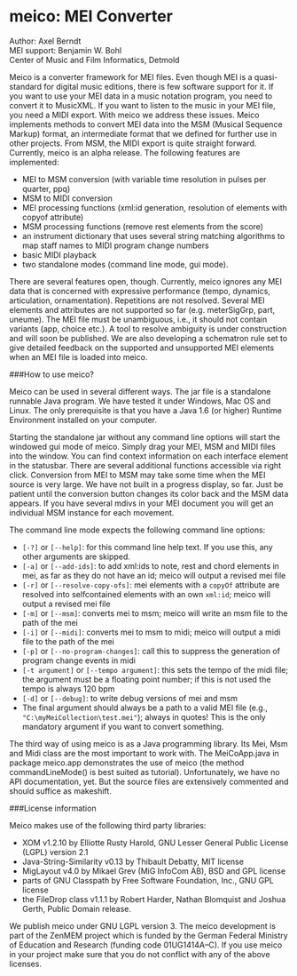 # meico: MEI Converter

Author: Axel Berndt<br>
MEI support: Benjamin W. Bohl<br>
Center of Music and Film Informatics, Detmold

Meico is a converter framework for MEI files. Even though MEI is a quasi-standard for digital music editions, there is few software support for it. If you want to use your MEI data in a music notation program, you need to convert it to MusicXML. If you want to listen to the music in your MEI file, you need a MIDI export. With meico we address these issues. Meico implements methods to convert MEI data into the MSM (Musical Sequence Markup) format, an intermediate format that we defined for further use in other projects. From MSM, the MIDI export is quite straight forward. Currently, meico is an alpha release. The following features are implemented:

- MEI to MSM conversion (with variable time resolution in pulses per quarter, ppq)
- MSM to MIDI conversion
- MEI processing functions (xml:id generation, resolution of elements with copyof attribute)
- MSM processing functions (remove rest elements from the score)
- an instrument dictionary that uses several string matching algorithms to map staff names to MIDI program change numbers
- basic MIDI playback
- two standalone modes (command line mode, gui mode).

There are several features open, though. Currently, meico ignores any MEI data that is concerned with expressive performance (tempo, dynamics, articulation, ornamentation). Repetitions are not resolved. Several MEI elements and attributes are not supported so far (e.g. meterSigGrp, part, uneume). The MEI file must be unambiguous, i.e., it should not contain variants (app, choice etc.). A tool to resolve ambiguity is under construction and will soon be published. We are also developing a schematron rule set to give detailed feedback on the supported and unsupported MEI elements when an MEI file is loaded into meico.

###How to use meico?

Meico can be used in several different ways. The jar file is a standalone runnable Java program. We have tested it under Windows, Mac OS and Linux. The only prerequisite is that you have a Java 1.6 (or higher) Runtime Environment installed on your computer. 

Starting the standalone jar without any command line options will start the windowed gui mode of meico. Simply drag your MEI, MSM and MIDI files into the window. You can find context information on each interface element in the statusbar. There are several additional functions accessible via right click. Conversion from MEI to MSM may take some time when the MEI source is very large. We have not built in a progress display, so far. Just be patient until the conversion button changes its color back and the MSM data appears. If you have several mdivs in your MEI document you will get an individual MSM instance for each movement.

The command line mode expects the following command line options:
- `[-?]` or `[--help]`: for this command line help text. If you use this, any other arguments are skipped.
- `[-a]` or `[--add-ids]`: to add xml:ids to note, rest and chord elements in mei, as far as they do not have an id; meico will output a revised mei file
- `[-r]` or `[--resolve-copy-ofs]`: mei elements with a `copyOf` attribute are resolved into selfcontained elements with an own `xml:id`; meico will output a revised mei file
- `[-m]` or `[--msm]`: converts mei to msm; meico will write an msm file to the path of the mei
- `[-i]` or `[--midi]`: converts mei to msm to midi; meico will output a midi file to the path of the mei
- `[-p]` or `[--no-program-changes]`: call this to suppress the generation of program change events in midi
- `[-t argument]` or `[--tempo argument]`: this sets the tempo of the midi file; the argument must be a floating point number; if this is not used the tempo is always 120 bpm
- `[-d]` or `[--debug]`: to write debug versions of mei and msm
- The final argument should always be a path to a valid MEI file (e.g., `"C:\myMeiCollection\test.mei"`); always in quotes! This is the only mandatory argument if you want to convert something.

The third way of using meico is as a Java programming library. Its Mei, Msm and Midi class are the most important to work with. The MeiCoApp.java in package meico.app demonstrates the use of meico (the method commandLineMode() is best suited as tutorial). Unfortunately, we have no API documentation, yet. But the source files are extensively commented and should suffice as makeshift.

###License information

Meico makes use of the following third party libraries:
- XOM v1.2.10 by Elliotte Rusty Harold, GNU Lesser General Public License (LGPL) version 2.1
- Java-String-Similarity v0.13 by Thibault Debatty, MIT license
- MigLayout v4.0 by Mikael Grev (MiG InfoCom AB), BSD and GPL license
- parts of GNU Classpath by Free Software Foundation, Inc., GNU GPL license
- the FileDrop class v1.1.1 by Robert Harder, Nathan Blomquist and Joshua Gerth, Public Domain release.

We publish meico under GNU LGPL version 3. The meico development is part of the ZenMEM project which is funded by the German Federal Ministry of Education and Research (funding code 01UG1414A–C).
If you use meico in your project make sure that you do not conflict with any of the above licenses.

